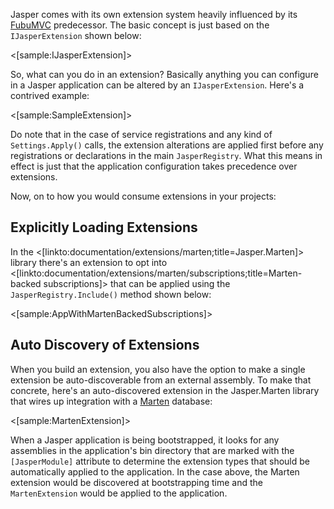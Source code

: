 <!--title:Jasper Extensions-->

Jasper comes with its own extension system heavily influenced by its [FubuMVC](https://fubumvc.github.io/) predecessor. The basic concept is just based on the 
`IJasperExtension` shown below:

<[sample:IJasperExtension]>

So, what can you do in an extension? Basically anything you can configure in a Jasper application
can be altered by an `IJasperExtension`. Here's a contrived example:

<[sample:SampleExtension]>

Do note that in the case of service registrations and any kind of `Settings.Apply()` calls, the extension alterations are applied first before any registrations or declarations in the main
`JasperRegistry`. What this means in effect is just that the application configuration takes precedence over extensions.

Now, on to how you would consume extensions in your projects:

## Explicitly Loading Extensions

In the <[linkto:documentation/extensions/marten;title=Jasper.Marten]> library there's an extension to opt into <[linkto:documentation/extensions/marten/subscriptions;title=Marten-backed subscriptions]> that can be applied using the `JasperRegistry.Include()` method shown below:

<[sample:AppWithMartenBackedSubscriptions]>

## Auto Discovery of Extensions

When you build an extension, you also have the option to make a single extension be auto-discoverable from an external assembly. To make that concrete, here's an auto-discovered
extension in the Jasper.Marten library that wires up integration with a [Marten](https://jasperfx.github.io/marten) database:

<[sample:MartenExtension]>

When a Jasper application is being bootstrapped, it looks for any assemblies in the application's bin directory that are marked with the `[JasperModule]` attribute to determine the extension types that should be automatically applied to the application. In the case above, the
Marten extension would be discovered at bootstrapping time and the `MartenExtension` would be
applied to the application. 


